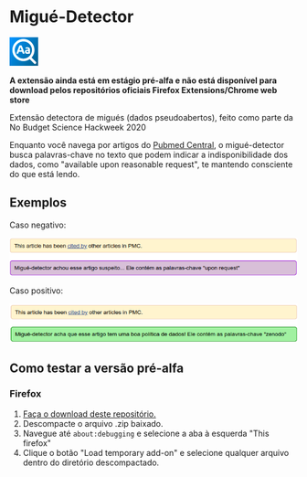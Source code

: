# Migué-Detector

![ícone da extensão](icons/Migue50.png)

**A extensão ainda está em estágio pré-alfa e não está disponível para download pelos repositórios oficiais Firefox Extensions/Chrome web store**

Extensão detectora de migués (dados pseudoabertos), feito como parte da No Budget Science Hackweek 2020

Enquanto você navega por artigos do [Pubmed Central](https://www.ncbi.nlm.nih.gov/pmc/), o migué-detector busca palavras-chave no texto que podem 
indicar a indisponibilidade dos dados, como "available upon reasonable request", te mantendo consciente do que está lendo.

## Exemplos

Caso negativo:

![caso negativo](exemplos/ex_negativo.png)

Caso positivo:

![caso positivo](exemplos/ex_positivo.png)

## Como testar a versão pré-alfa

### Firefox

1. [Faça o download deste repositório.](https://github.com/jvfe/migue-detector/archive/master.zip)
2. Descompacte o arquivo .zip baixado.
3. Navegue até `about:debugging` e selecione a aba à esquerda "This firefox"
4. Clique o botão "Load temporary add-on" e selecione qualquer arquivo dentro do diretório descompactado. 